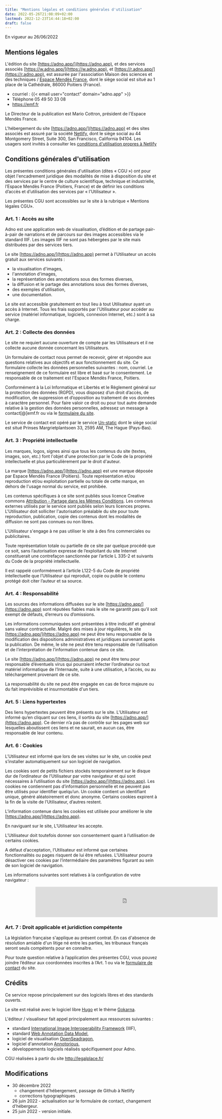 ```yaml
---
title: "Mentions légales et conditions générales d'utilisation"
date: 2022-05-26T21:08:09+02:00
lastmod: 2022-12-23T14:44:18+02:00
draft: false
---
```


En vigueur au 26/06/2022

## Mentions légales

L'édition du site [https://adno.app/](https://adno.app), et des services associés [https://w.adno.app/](https://w.adno.app), et [https://r.adno.app/](https://r.adno.app), est assurée par l'association Maison des sciences et des techniques / [Espace Mendès France](https://emf.fr), dont le siège social est situé au 1 place de la Cathédrale, 86000 Poitiers (France).  

- courriel : {{< email user="contact" domain="adno.app" >}} 
- Téléphone 05 49 50 33 08 
- https://emf.fr

Le Directeur de la publication est  Mario Cottron, président de l'Espace Mendès France.

L'hébergement du site [https://adno.app/](https://adno.app) et des sites associés est assuré par la société [Netlify](https://www.netlify.com/), dont le siège social au 44 Montgomery Street, Suite 300, San Francisco, California 94104. Les usagers sont invités à consulter les [conditions d'utilisation propres à Netlify](https://www.netlify.com/legal/terms-of-use/)

## Conditions générales d'utilisation

Les présentes conditions générales d'utilisation (dites « CGU ») ont pour objet l'encadrement juridique des modalités de mise à disposition du site et des services par le centre de culture scientifique, technique et industrielle, l’Espace Mendès France (Poitiers, France) et de définir les conditions d’accès et d’utilisation des services par « l'Utilisateur ».

Les présentes CGU sont accessibles sur le site à la rubrique « Mentions légales CGU».

### Art. 1 : Accès au site

Adno est une application web de visualisation, d’édition et de partage pair-à-pair de narrations et de parcours sur des images accessibles via le standard IIIF. Les images IIIF ne sont pas hébergées par le site mais distribuées par des services tiers.

Le site [https://adno.app/](https://adno.app) permet à l'Utilisateur un accès gratuit aux services suivants :

- la visualisation d'images,
- l'annotation d'images,
- la représentation des annotations sous des formes diverses,
- la diffusion et le partage des annotations sous des formes diverses,
- des exemples d'utilisation,
- une documentation.

Le site est accessible gratuitement en tout lieu à tout Utilisateur ayant un accès à Internet. Tous les frais supportés par l'Utilisateur pour accéder au service (matériel informatique, logiciels, connexion Internet, etc.) sont à sa charge.

### Art. 2 : Collecte des données

Le site ne requiert aucune ouverture de compte par les Utilisateurs et il ne collecte aucune donnée concernant les Utilisateurs.

Un formulaire de contact nous permet de recevoir, gérer et répondre aux questions relatives aux objectifs et aux fonctionnement du site. Ce formulaire collecte les données personnelles suivantes : nom, courriel. Le renseignement de ce formulaire est libre et basé sur le consentement. Le responsable de ce traitement est l'Espace Mendès France, Poitiers.

Conformément à la Loi Informatique et Libertés et le Règlement général sur la protection des données (RGPD), vous disposez d’un droit d’accès, de modification, de suppression et d’opposition au traitement de vos données à caractère personnel. Pour faire valoir ce droit ou pour tout autre demande relative à la gestion des données personnelles, adressez un message à contact[@]emf.fr ou via le [formulaire du site](/contact/).

Le service de contact est opéré par le service [Un-static](https://un-static.com/) dont le siège social est situé Prinses Margrietplantsoen 33, 2595 AM, The Hague (Pays-Bas).


### Art. 3 : Propriété intellectuelle

Les marques, logos, signes ainsi que tous les contenus du site (textes, images, son, etc.) font l'objet d'une protection par le Code de la propriété intellectuelle et plus particulièrement par le droit d'auteur.

La marque [https://adno.app/](https://adno.app) est une marque déposée par Espace Mendès France (Poitiers). Toute représentation et/ou reproduction et/ou exploitation partielle ou totale de cette marque, en dehors de l'usage normal du service, est prohibée.

Les contenus spécifiques à ce site sont publiés sous licence Creative commons [Attribution - Partage dans les Mêmes Conditions](https://creativecommons.org/licenses/by-sa/4.0/legalcode). Les contenus externes utilisés par le service sont publiés selon leurs licences propres. L'Utilisateur doit solliciter l'autorisation préalable du site pour toute reproduction, publication, copie des contenus dont les modalités de diffusion ne sont pas connues ou non libres.

L'Utilisateur s'engage à ne pas utiliser le site à des fins commerciales ou publicitaires.

Toute représentation totale ou partielle de ce site par quelque procédé que ce soit, sans l’autorisation expresse de l’exploitant du site Internet constituerait une contrefaçon sanctionnée par l’article L 335-2 et suivants du Code de la propriété intellectuelle.

Il est rappelé conformément à l’article L122-5 du Code de propriété intellectuelle que l’Utilisateur qui reproduit, copie ou publie le contenu protégé doit citer l’auteur et sa source.

### Art. 4 : Responsabilité

Les sources des informations diffusées sur le site [https://adno.app/](https://adno.app) sont réputées fiables mais le site ne garantit pas qu’il soit exempt de défauts, d’erreurs ou d’omissions.

Les informations communiquées sont présentées à titre indicatif et général sans valeur contractuelle. Malgré des mises à jour régulières, le site [https://adno.app/](https://adno.app) ne peut être tenu responsable de la modification des dispositions administratives et juridiques survenant après la publication. De même, le site ne peut être tenu responsable de l’utilisation et de l’interprétation de l’information contenue dans ce site.

Le site [https://adno.app/](https://adno.app) ne peut être tenu pour responsable d’éventuels virus qui pourraient infecter l’ordinateur ou tout matériel informatique de l’Internaute, suite à une utilisation, à l’accès, ou au téléchargement provenant de ce site.

La responsabilité du site ne peut être engagée en cas de force majeure ou du fait imprévisible et insurmontable d'un tiers.

### Art. 5 : Liens hypertextes

Des liens hypertextes peuvent être présents sur le site. L’Utilisateur est informé qu’en cliquant sur ces liens, il sortira du site [https://adno.app/](https://adno.app). Ce dernier n’a pas de contrôle sur les pages web sur lesquelles aboutissent ces liens et ne saurait, en aucun cas, être responsable de leur contenu.

### Art. 6 : Cookies

L’Utilisateur est informé que lors de ses visites sur le site, un cookie peut s’installer automatiquement sur son logiciel de navigation.

Les cookies sont de petits fichiers stockés temporairement sur le disque dur de l’ordinateur de l’Utilisateur par votre navigateur et qui sont nécessaires à l’utilisation du site [https://adno.app/](https://adno.app). Les cookies ne contiennent pas d’information personnelle et ne peuvent pas être utilisés pour identifier quelqu’un. Un cookie contient un identifiant unique, généré aléatoirement et donc anonyme. Certains cookies expirent à la fin de la visite de l’Utilisateur, d’autres restent.

L’information contenue dans les cookies est utilisée pour améliorer le site [https://adno.app/](https://adno.app).

En naviguant sur le site, L’Utilisateur les accepte.

L’Utilisateur doit toutefois donner son consentement quant à l’utilisation de certains cookies.

A défaut d’acceptation, l’Utilisateur est informé que certaines fonctionnalités ou pages risquent de lui être refusées.
L’Utilisateur pourra désactiver ces cookies par l’intermédiaire des paramètres figurant au sein de son logiciel de navigation.

Les informations suivantes sont relatives à la configuration de votre navigateur :
<iframe
      style="border: 0; height: 100px; width: 600px; margin: 0 100px;"
      src="https://stats.emf.fr/index.php?module=CoreAdminHome&action=optOut&language=fr"
      ></iframe>

### Art. 7 : Droit applicable et juridiction compétente

La législation française s'applique au présent contrat. En cas d'absence de résolution amiable d'un litige né entre les parties, les tribunaux français seront seuls compétents pour en connaître.

Pour toute question relative à l’application des présentes CGU, vous pouvez joindre l’éditeur aux coordonnées inscrites à l’Art. 1 ou via le [formulaire de contact](https://adno.app/contact/) du site.

## Crédits

Ce service repose principalement sur des logiciels libres et des standards ouverts.

Le site est réalisé avec le logiciel libre [Hugo](https://gohugo.io/) et le thème [Gokarna](https://gokarna-hugo.netlify.app/).

L'éditeur / visualiseur fait appel principalement aux ressources suivantes :
- standard [International Image Interoperability Framework](https://iiif.io) (IIIF),
- standard [Web Annotation Data Model](https://www.w3.org/TR/annotation-model/),
- logiciel de visualisation [OpenSeadragon](https://openseadragon.github.io/),
- logiciel d'annotation [Annotorious](https://recogito.github.io/annotorious/),
- développements logiciels réalisés spécifiquement pour Adno.

CGU réalisées à partir du site http://legalplace.fr/

## Modifications

- 30 décembre 2022
  - changement d'hébergement, passage de Github à Netlify
  - corrections typographiques
- 26 juin 2022 - actualisation sur le formulaire de contact, changement d'hébergeur.
- 25 juin 2022 - version initiale.
